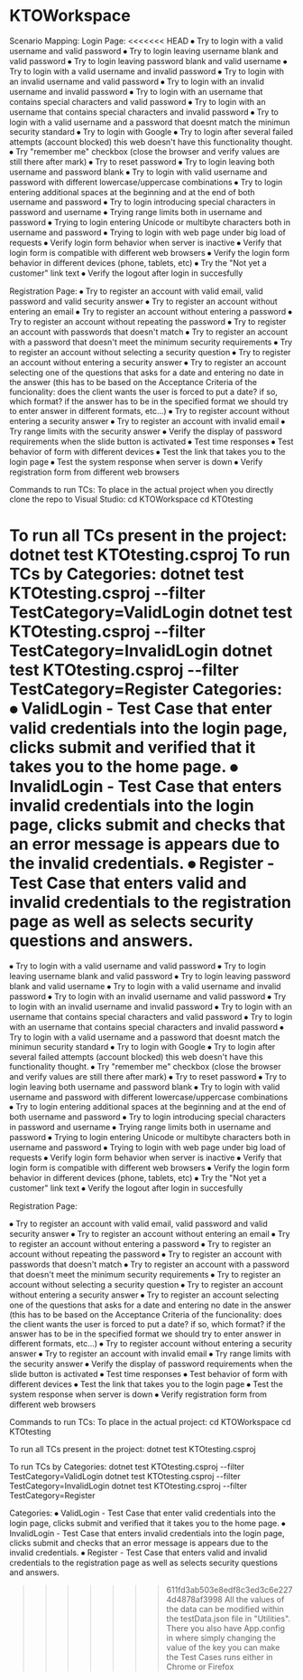 # KTOWorkspace

Scenario Mapping:
Login Page:
<<<<<<< HEAD
⦁ Try to login with a valid username and valid password
⦁ Try to login leaving username blank and valid password
⦁ Try to login leaving password blank and valid username
⦁ Try to login with a valid username and invalid password
⦁ Try to login with an invalid username and valid password
⦁ Try to login with an invalid username and invalid password
⦁ Try to login with an username that contains special characters and valid password
⦁ Try to login with an username that contains special characters and invalid password
⦁ Try to login with a valid username and a password that doesnt match the minimun security standard
⦁ Try to login with Google
⦁ Try to login after several failed attempts (account blocked) this web doesn't have this functionality thought.
⦁ Try "remember me" checkbox (close the browser and verify values are still there after mark)
⦁ Try to reset password
⦁ Try to login leaving both username and password blank
⦁ Try to login with valid username and password with different lowercase/uppercase combinations
⦁ Try to login entering additional spaces at the beginning and at the end of both username and password
⦁ Try to login introducing special characters in password and username
⦁ Trying range limits both in username and password
⦁ Trying to login entering Unicode or multibyte characters both in username and password
⦁ Trying to login with web page under big load of requests
⦁ Verify login form behavior when server is inactive
⦁ Verify that login form is compatible with different web browsers
⦁ Verify the login form behavior in different devices (phone, tablets, etc)
⦁ Try the "Not yet a customer" link text
⦁ Verify the logout after login in succesfully

Registration Page:
⦁ Try to register an account with valid email, valid password and valid security answer
⦁ Try to register an account without entering an email
⦁ Try to register an account without entering a password
⦁ Try to register an account without repeating the password
⦁ Try to register an account with passwords that doesn't match
⦁ Try to register an account with a password that doesn't meet the minimum security requirements
⦁ Try to register an account without selecting a security question
⦁ Try to register an account without entering a security answer
⦁ Try to register an account selecting one of the questions that asks for a date and entering no date in the answer (this has to be based on the Acceptance Criteria of the funcionality: does the client wants the user is forced to put a date? if so, which format? if the answer has to be in the specified format we should try to enter answer in different formats, etc...)
⦁ Try to register account without entering a security answer
⦁ Try to register an account with invalid email
⦁ Try range limits with the security answer
⦁ Verify the display of password requirements when the slide button is activated
⦁ Test time responses
⦁ Test behavior of form with different devices
⦁ Test the link that takes you to the login page
⦁ Test the system response when server is down
⦁ Verify registration form from different web browsers

Commands to run TCs:
To place in the actual project when you directly clone the repo to Visual Studio:
	cd KTOWorkspace
	cd KTOtesting

To run all TCs present in the project:
dotnet test KTOtesting.csproj
To run TCs by Categories:
dotnet test KTOtesting.csproj --filter TestCategory=ValidLogin
dotnet test KTOtesting.csproj --filter TestCategory=InvalidLogin
dotnet test KTOtesting.csproj --filter TestCategory=Register
Categories:
⦁ ValidLogin - Test Case that enter valid credentials into the login page, clicks submit and verified that it takes you to the home page.
⦁ InvalidLogin - Test Case that enters invalid credentials into the login page, clicks submit and checks that an error message is appears due to the invalid credentials.
⦁ Register - Test Case that enters valid and invalid credentials to the registration page as well as selects security questions and answers.
=======

⦁	Try to login with a valid username and valid password
⦁	Try to login leaving username blank and valid password
⦁	Try to login leaving password blank and valid username
⦁	Try to login with a valid username and invalid password
⦁	Try to login with an invalid username and valid password
⦁	Try to login with an invalid username and invalid password
⦁	Try to login with an username that contains special characters and valid password
⦁	Try to login with an username that contains special characters and invalid password
⦁	Try to login with a valid username and a password that doesnt match the minimun security standard
⦁	Try to login with Google
⦁	Try to login after several failed attempts (account blocked) this web doesn't have this functionality thought.
⦁	Try "remember me" checkbox (close the browser and verify values are still there after mark)
⦁	Try to reset password 
⦁	Try to login leaving both username and password blank
⦁	Try to login with valid username and password with different lowercase/uppercase combinations
⦁	Try to login entering additional spaces at the beginning and at the end of both username and password
⦁	Try to login introducing special characters in password and username
⦁	Trying range limits both in username and password
⦁	Trying to login entering Unicode or multibyte characters both in username and password
⦁	Trying to login with web page under big load of requests 
⦁	Verify login form behavior when server is inactive
⦁	Verify that login form is compatible with different web browsers
⦁	Verify the login form behavior in different devices (phone, tablets, etc)
⦁	Try the "Not yet a customer" link text
⦁	Verify the logout after login in succesfully

Registration Page:

⦁	Try to register an account with valid email, valid password and valid security answer
⦁	Try to register an account without entering an email
⦁	Try to register an account without entering a password
⦁	Try to register an account without repeating the password
⦁	Try to register an account with passwords that doesn't match
⦁	Try to register an account with a password that doesn't meet the minimum security requirements
⦁	Try to register an account without selecting a security question
⦁	Try to register an account without entering a security answer
⦁	Try to register an account selecting one of the questions that asks for a date and entering no date in the answer (this has to be based on 	the Acceptance Criteria of the funcionality: does the client wants the user is forced to put a date? if so, which format? if the answer has 	to be in the specified format we should try to enter answer in different formats, etc...)
⦁	Try to register account without entering a security answer
⦁	Try to register an account with invalid email
⦁	Try range limits with the security answer
⦁	Verify the display of password requirements when the slide button is activated
⦁	Test time responses
⦁	Test behavior of form with different devices
⦁	Test the link that takes you to the login page
⦁	Test the system response when server is down
⦁	Verify registration form from different web browsers

Commands to run TCs:
To place in the actual project:
	cd KTOWorkspace
	cd KTOtesting
 
To run all TCs present in the project:
	dotnet test KTOtesting.csproj
 
To run TCs by Categories:
	dotnet test KTOtesting.csproj --filter TestCategory=ValidLogin
	dotnet test KTOtesting.csproj --filter TestCategory=InvalidLogin
	dotnet test KTOtesting.csproj --filter TestCategory=Register
 
Categories:
⦁	ValidLogin - Test Case that enter valid credentials into the login page, clicks submit and verified that it takes you to the home page.
⦁	InvalidLogin - Test Case that enters invalid credentials into the login page, clicks submit and checks that an error message is appears due 	to the invalid credentials.
⦁	Register - Test Case that enters valid and invalid credentials to the registration page as well as selects security questions and answers.
>>>>>>> 611fd3ab503e8edf8c3ed3c6e2274d4878af3998
All the values of the data can be modified within the testData.json file in "Utilities". There you also have App.config in where simply changing the value of the key you can make the Test Cases runs either in Chrome or Firefox



